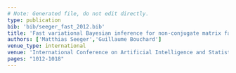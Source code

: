 ```yaml
---
# Note: Generated file, do not edit directly.
type: publication
bib: 'bib/seeger_fast_2012.bib'
title: 'Fast variational Bayesian inference for non-conjugate matrix factorization models'
authors: ['Matthias Seeger','Guillaume Bouchard']
venue_type: international
venue: 'International Conference on Artificial Intelligence and Statistics ,pp. 1012-1018'
pages: "1012-1018"
---
```

